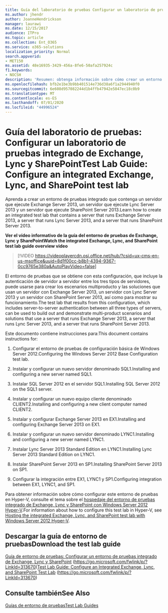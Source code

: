 ```yaml
---
title: Guía del laboratorio de pruebas Configurar un laboratorio de pruebas integrado de Exchange, Lync y SharePoint
ms.author: jhendr
author: JoanneHendrickson
manager: laurawi
ms.date: 12/15/2017
audience: ITPro
ms.topic: article
ms.collection: Ent_O365
ms.service: o365-solutions
localization_priority: Normal
search.appverid:
- MET150
ms.assetid: 48e16935-3429-456a-8fe6-50afa257924c
f1.keywords:
- NOCSH
description: 'Resumen: obtenga información sobre cómo crear un entorno de pruebas que contenga un servidor con Exchange Server 2013, un servidor con Lync Server 2013 y un servidor con SharePoint Server 2013.'
ms.openlocfilehash: bfb2e1be3b9bb401514e736d38a6f1a2944940f0
ms.sourcegitcommit: 6e608d957082244d1b4ffb47942e5847ec18c0b9
ms.translationtype: MT
ms.contentlocale: es-ES
ms.lasthandoff: 07/01/2020
ms.locfileid: "44996524"
---
```

# <a name="test-lab-guide-configure-an-integrated-exchange-lync-and-sharepoint-test-lab"></a><span data-ttu-id="7dcaa-103">Guía del laboratorio de pruebas: Configurar un laboratorio de pruebas integrado de Exchange, Lync y SharePoint</span><span class="sxs-lookup"><span data-stu-id="7dcaa-103">Test Lab Guide: Configure an integrated Exchange, Lync, and SharePoint test lab</span></span>

 <span data-ttu-id="7dcaa-104">Aprenda a crear un entorno de pruebas integrado que contenga un servidor que ejecute Exchange Server 2013, un servidor que ejecute Lync Server 2013 y un servidor que ejecute SharePoint Server 2013.</span><span class="sxs-lookup"><span data-stu-id="7dcaa-104">Learn how to create an integrated test lab that contains a server that runs Exchange Server 2013, a server that runs Lync Server 2013, and a server that runs SharePoint Server 2013.</span></span>
 
<span data-ttu-id="7dcaa-105">**Ver el vídeo informativo de la guía del entorno de pruebas de Exchange, Lync y SharePoint**</span><span class="sxs-lookup"><span data-stu-id="7dcaa-105">**Watch the integrated Exchange, Lync, and SharePoint test lab guide overview video**</span></span>

> [!VIDEO https://videoplayercdn.osi.office.net/hub/?csid=ux-cms-en-us-msoffice&uuid=8d1f00cc-b8b1-4394-9367-0cc9765e380a&AutoPlayVideo=false]
 
<span data-ttu-id="7dcaa-106">El entorno de pruebas que se obtiene con esta configuración, que incluye la autenticación de servidor a servidor entre los tres tipos de servidores, puede usarse para crear los escenarios multiproducto y las soluciones que usan un servidor con Exchange Server 2013, un servidor con Lync Server 2013 y un servidor con SharePoint Server 2013, así como para mostrar su funcionamiento.</span><span class="sxs-lookup"><span data-stu-id="7dcaa-106">The test lab that results from this configuration, which includes server-to-server authentication between all three types of servers, can be used to build out and demonstrate multi-product scenarios and solutions that use a server that runs Exchange Server 2013, a server that runs Lync Server 2013, and a server that runs SharePoint Server 2013.</span></span>
  
<span data-ttu-id="7dcaa-107">Este documento contiene instrucciones para:</span><span class="sxs-lookup"><span data-stu-id="7dcaa-107">This document contains instructions for:</span></span>
  
1. <span data-ttu-id="7dcaa-108">Configurar el entorno de pruebas de configuración básica de Windows Server 2012.</span><span class="sxs-lookup"><span data-stu-id="7dcaa-108">Configuring the Windows Server 2012 Base Configuration test lab.</span></span>
    
2. <span data-ttu-id="7dcaa-109">Instalar y configurar un nuevo servidor denominado SQL1.</span><span class="sxs-lookup"><span data-stu-id="7dcaa-109">Installing and configuring a new server named SQL1.</span></span>
    
3. <span data-ttu-id="7dcaa-110">Instalar SQL Server 2012 en el servidor SQL1.</span><span class="sxs-lookup"><span data-stu-id="7dcaa-110">Installing SQL Server 2012 on the SQL1 server.</span></span>
    
4. <span data-ttu-id="7dcaa-111">Instalar y configurar un nuevo equipo cliente denominado CLIENT2.</span><span class="sxs-lookup"><span data-stu-id="7dcaa-111">Installing and configuring a new client computer named CLIENT2.</span></span>
    
5. <span data-ttu-id="7dcaa-112">Instalar y configurar Exchange Server 2013 en EX1.</span><span class="sxs-lookup"><span data-stu-id="7dcaa-112">Installing and configuring Exchange Server 2013 on EX1.</span></span>
    
6. <span data-ttu-id="7dcaa-113">Instalar y configurar un nuevo servidor denominado LYNC1.</span><span class="sxs-lookup"><span data-stu-id="7dcaa-113">Installing and configuring a new server named LYNC1.</span></span>
    
7. <span data-ttu-id="7dcaa-114">Instalar Lync Server 2013 Standard Edition en LYNC1.</span><span class="sxs-lookup"><span data-stu-id="7dcaa-114">Installing Lync Server 2013 Standard Edition on LYNC1.</span></span>
    
8. <span data-ttu-id="7dcaa-115">Instalar SharePoint Server 2013 en SP1.</span><span class="sxs-lookup"><span data-stu-id="7dcaa-115">Installing SharePoint Server 2013 on SP1.</span></span>
    
9. <span data-ttu-id="7dcaa-116">Configurar la integración entre EX1, LYNC1 y SP1.</span><span class="sxs-lookup"><span data-stu-id="7dcaa-116">Configuring integration between EX1, LYNC1, and SP1.</span></span>
    
<span data-ttu-id="7dcaa-117">Para obtener información sobre cómo configurar este entorno de pruebas en Hyper-V, consulte el tema sobre el [hospedaje del entorno de pruebas integrado de Exchange, Lync y SharePoint con Windows Server 2012 Hyper-V](https://social.technet.microsoft.com/wiki/contents/articles/18483.hosting-the-integrated-exchange-lync-and-sharepoint-test-lab-with-windows-server-2012-hyper-v.aspx).</span><span class="sxs-lookup"><span data-stu-id="7dcaa-117">For information about how to configure this test lab in Hyper-V, see [Hosting the integrated Exchange, Lync, and SharePoint test lab with Windows Server 2012 Hyper-V](https://social.technet.microsoft.com/wiki/contents/articles/18483.hosting-the-integrated-exchange-lync-and-sharepoint-test-lab-with-windows-server-2012-hyper-v.aspx).</span></span>
  
## <a name="download-the-test-lab-guide"></a><span data-ttu-id="7dcaa-118">Descargar la guía de entorno de pruebas</span><span class="sxs-lookup"><span data-stu-id="7dcaa-118">Download the test lab guide</span></span>

<span data-ttu-id="7dcaa-119">[Guía de entorno de pruebas: Configurar un entorno de pruebas integrado de Exchange, Lync y SharePoint](https://go.microsoft.com/fwlink/p/?LinkId=313670) (https://go.microsoft.com/fwlink/p/?LinkId=313670)</span><span class="sxs-lookup"><span data-stu-id="7dcaa-119">[Test Lab Guide: Configure an Integrated Exchange, Lync, and SharePoint Test Lab](https://go.microsoft.com/fwlink/p/?LinkId=313670) (https://go.microsoft.com/fwlink/p/?LinkId=313670)</span></span>
  
## <a name="see-also"></a><span data-ttu-id="7dcaa-120">Consulte también</span><span class="sxs-lookup"><span data-stu-id="7dcaa-120">See Also</span></span>

[<span data-ttu-id="7dcaa-121">Guías de entorno de pruebas</span><span class="sxs-lookup"><span data-stu-id="7dcaa-121">Test Lab Guides</span></span>](https://go.microsoft.com/fwlink/p/?LinkId=202817)




